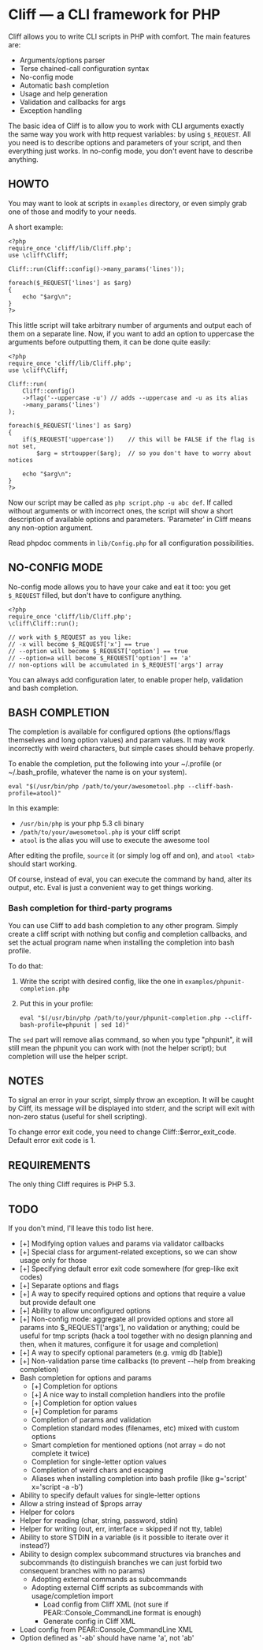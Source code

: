 # Cliff — a CLI framework for PHP

Cliff allows you to write CLI scripts in PHP with comfort.
The main features are:

  * Arguments/options parser
  * Terse chained-call configuration syntax
  * No-config mode
  * Automatic bash completion
  * Usage and help generation
  * Validation and callbacks for args
  * Exception handling

The basic idea of Cliff is to allow you to work with CLI arguments exactly the same way
you work with http request variables: by using `$_REQUEST`. All you need is to describe
options and parameters of your script, and then everything just works. In no-config mode,
you don't event have to describe anything.

## HOWTO

You may want to look at scripts in `examples` directory, or even simply grab one of those
and modify to your needs.

A short example:

    <?php
    require_once 'cliff/lib/Cliff.php';
    use \cliff\Cliff;

    Cliff::run(Cliff::config()->many_params('lines'));

    foreach($_REQUEST['lines'] as $arg)
    {
        echo "$arg\n";
    }
    ?>

This little script will take arbitrary number of arguments and output each of them
on a separate line. Now, if you want to add an option to uppercase the arguments
before outputting them, it can be done quite easily:

    <?php
    require_once 'cliff/lib/Cliff.php';
    use \cliff\Cliff;

    Cliff::run(
        Cliff::config()
        ->flag('--uppercase -u') // adds --uppercase and -u as its alias
        ->many_params('lines')
    );

    foreach($_REQUEST['lines'] as $arg)
    {
        if($_REQUEST['uppercase'])    // this will be FALSE if the flag is not set,
            $arg = strtoupper($arg);  // so you don't have to worry about notices

        echo "$arg\n";
    }
    ?>

Now our script may be called as `php script.php -u abc def`. If called without arguments
or with incorrect ones, the script will show a short description of available options and
parameters. 'Parameter' in Cliff means any non-option argument.

Read phpdoc comments in `lib/Config.php` for all configuration possibilities.

## NO-CONFIG MODE

No-config mode allows you to have your cake and eat it too: you get `$_REQUEST` filled,
but don't have to configure anything.

    <?php
    require_once 'cliff/lib/Cliff.php';
    \cliff\Cliff::run();

    // work with $_REQUEST as you like:
    // -x will become $_REQUEST['x'] == true
    // --option will become $_REQUEST['option'] == true
    // --option=a will become $_REQUEST['option'] == 'a'
    // non-options will be accumulated in $_REQUEST['args'] array

You can always add configuration later, to enable proper help, validation and bash completion.

## BASH COMPLETION

The completion is available for configured options (the options/flags themselves
and long option values) and param values. It may work incorrectly with weird characters,
but simple cases should behave properly.

To enable the completion, put the following into your ~/.profile
(or ~/.bash_profile, whatever the name is on your system).

    eval "$(/usr/bin/php /path/to/your/awesometool.php --cliff-bash-profile=atool)"

In this example:

 * `/usr/bin/php` is your php 5.3 cli binary
 * `/path/to/your/awesometool.php` is your cliff script
 * `atool` is the alias you will use to execute the awesome tool

After editing the profile, `source` it (or simply log off and on), and `atool <tab>` should
start working.

Of course, instead of eval, you can execute the command by hand, alter its output, etc.
Eval is just a convenient way to get things working.

### Bash completion for third-party programs

You can use Cliff to add bash completion to any other program. Simply create a cliff script
with nothing but config and completion callbacks, and set the actual program name
when installing the completion into bash profile.

To do that:

 1. Write the script with desired config, like the one in `examples/phpunit-completion.php`
 2. Put this in your profile:

        eval "$(/usr/bin/php /path/to/your/phpunit-completion.php --cliff-bash-profile=phpunit | sed 1d)"

The `sed` part will remove alias command, so when you type "phpunit", it will still mean the phpunit
you can work with (not the helper script); but completion will use the helper script.

## NOTES

To signal an error in your script, simply throw an exception. It will be caught by Cliff,
its message will be displayed into stderr, and the script will exit with non-zero status
(useful for shell scripting).

To change error exit code, you need to change Cliff::$error_exit_code. Default error exit code is 1.

## REQUIREMENTS

The only thing Cliff requires is PHP 5.3.

## TODO

If you don't mind, I'll leave this todo list here.

  * [+] Modifying option values and params via validator callbacks
  * [+] Special class for argument-related exceptions, so we can show usage only for those
  * [+] Specifying default error exit code somewhere (for grep-like exit codes)
  * [+] Separate options and flags
  * [+] A way to specify required options and options that require a value but provide default one
  * [+] Ability to allow unconfigured options
  * [+] Non-config mode: aggregate all provided options and store all params into $_REQUEST['args'],
    no validation or anything; could be useful for tmp scripts (hack a tool together with no design
    planning and then, when it matures, configure it for usage and completion)
  * [+] A way to specify optional parameters (e.g. vmig db [table])
  * [+] Non-validation parse time callbacks (to prevent --help from breaking completion)
  * Bash completion for options and params
    * [+] Completion for options
    * [+] A nice way to install completion handlers into the profile
    * [+] Completion for option values
    * [+] Completion for params
    * Completion of params and validation
    * Completion standard modes (filenames, etc) mixed with custom options
    * Smart completion for mentioned options (not array = do not complete it twice)
    * Completion for single-letter option values
    * Completion of weird chars and escaping
    * Aliases when installing completion into bash profile (like g='script' x='script -a -b')
  * Ability to specify default values for single-letter options
  * Allow a string instead of $props array
  * Helper for colors
  * Helper for reading (char, string, password, stdin)
  * Helper for writing (out, err, interface = skipped if not tty, table)
  * Ability to store STDIN in a variable (is it possible to iterate over it instead?)
  * Ability to design complex subcommand structures via branches and subcommands
    (to distinguish branches we can just forbid two consequent branches with no params)
    * Adopting external commands as subcommands
    * Adopting external Cliff scripts as subcommands with usage/completion import
      * Load config from Cliff XML (not sure if PEAR::Console_CommandLine format is enough)
      * Generate config in Cliff XML
  * Load config from PEAR::Console_CommandLine XML
  * Option defined as '-ab' should have name 'a', not 'ab'
